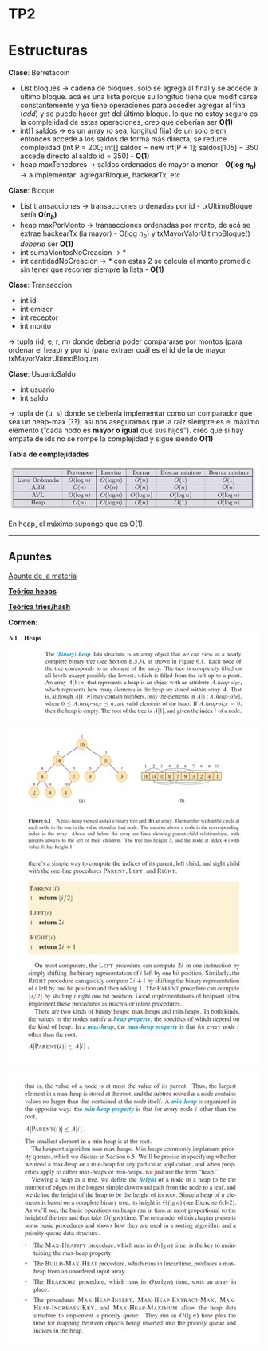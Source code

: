# TP2

# **Estructuras**

**Clase**: Berretacoin
-  List<Bloque> bloques → cadena de bloques. solo se agrega al final y se accede al último bloque. acá es una lista porque su longitud tiene que modificarse constantemente y ya tiene operaciones para acceder agregar al final (_add_) y se puede hacer _get_ del último bloque. lo que no estoy seguro es la complejidad de estas operaciones, _creo_ que deberían ser **O(1)**
- int[] saldos → es un array (o sea, longitud fija) de un solo elem, entonces accede a los saldos de forma más directa, se reduce complejidad (int P = 200; int[] saldos = new int[P + 1]; saldos[105] = 350 accede directo al saldo id = 350) - **O(1)**
- heap<UsuarioSaldo> maxTenedores → saldos ordenados de mayor a menor - **O(log $n_b$)**
→ a implementar: agregarBloque, hackearTx, etc

**Clase**: Bloque
- List<Transaccion> transacciones → transacciones ordenadas por id - txUltimoBloque sería **O($n_b$)**
- heap<Transaccion> maxPorMonto → transacciones ordenadas por monto, de acá se extrae hackearTx (la mayor) - O(log $n_b$) y txMayorValorUltimoBloque() *debería* ser **O(1)**
- int sumaMontosNoCreacion → *
- int cantidadNoCreacion → * con estas 2 se calcula el monto promedio sin tener que recorrer siempre la lista - **O(1)**

**Clase**: Transaccion
- int id
- int emisor
- int receptor
- int monto

→ tupla (id, e, r, m) donde debería poder compararse por montos (para ordenar el heap) y por id (para extraer cuál es el id de la de mayor txMayorValorUltimoBloque)

**Clase**: UsuarioSaldo
- int usuario
- int saldo

→ tupla de (u, s) donde se debería implementar como un comparador que sea un heap-max (??), así nos aseguramos que la raíz siempre es el máximo elemento (”cada nodo es **mayor o igual** que sus hijos”). creo que si hay empate de ids no se rompe la complejidad y sigue siendo **O(1)**

**Tabla de complejidades**

![image.png](image.png)

En heap, el máximo supongo que es O(1).

---

## Apuntes

[Apunte de la materia](https://github.com/blatth/uba-algo2/blob/main/Apuntes/AEDGen.pdf)

[**Teórica heaps**](https://github.com/blatth/uba-algo2/blob/main/Teoricas/Teorica9.pdf)

[**Teórica tries/hash**](https://github.com/blatth/uba-algo2/blob/main/Teoricas/Teorica10.pdf)

**Cormen:**

![image.png](image%201.png)

![image.png](image%202.png)

![image.png](image%203.png)
